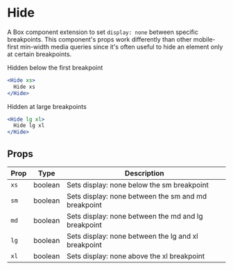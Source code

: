 
# Hide

A Box component extension to set `display: none` between specific breakpoints.
This component's props work differently than other mobile-first min-width
media queries since it's often useful to hide an element only at certain breakpoints.

Hidden below the first breakpoint

```.jsx
<Hide xs>
  Hide xs
</Hide>
```

Hidden at large breakpoints

```.jsx
<Hide lg xl>
  Hide lg xl
</Hide>
```

## Props

Prop | Type | Description
---|---|---
`xs` | boolean | Sets display: none below the sm breakpoint
`sm` | boolean | Sets display: none between the sm and md breakpoint
`md` | boolean | Sets display: none between the md and lg breakpoint
`lg` | boolean | Sets display: none between the lg and xl breakpoint
`xl` | boolean | Sets display: none above the xl breakpoint
